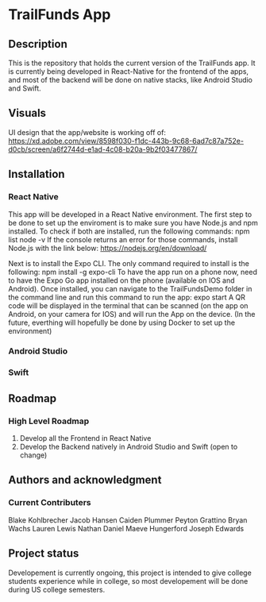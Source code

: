 # TrailFunds App

## Description

This is the repository that holds the current version of the TrailFunds app. It is currently being developed in React-Native for the frontend of the apps, and most of the backend will be done on native stacks, like Android Studio and Swift. 

## Visuals

UI design that the app/website is working off of: https://xd.adobe.com/view/8598f030-f1dc-443b-9c68-6ad7c87a752e-d0cb/screen/a6f2744d-e1ad-4c08-b20a-9b2f03477867/ 

## Installation

### React Native

This app will be developed in a React Native environment. The first step to be done to set up the enviroment is to make sure you have Node.js and npm installed. To check if both are installed, run the following commands:
npm list
node -v
If the console returns an error for those commands, install Node.js with the link below:
https://nodejs.org/en/download/

Next is to install the Expo CLI. The only command required to install is the following:
npm install -g expo-cli
To have the app run on a phone now, need to have the Expo Go app installed on the phone (available on IOS and Android). Once installed, you can navigate to the TrailFundsDemo folder in the command line and run this command to run the app:
expo start
A QR code will be displayed in the terminal that can be scanned (on the app on Android, on your camera for IOS) and will run the App on the device. (In the future, everthing will hopefully be done by using Docker to set up the environment)

### Android Studio

### Swift

## Roadmap

### High Level Roadmap

1. Develop all the Frontend in React Native
2. Develop the Backend natively in Android Studio and Swift (open to change)

## Authors and acknowledgment

### Current Contributers

Blake Kohlbrecher
Jacob Hansen
Caiden Plummer
Peyton Grattino
Bryan Wachs
Lauren Lewis
Nathan Daniel
Maeve Hungerford
Joseph Edwards

## Project status

Developement is currently ongoing, this project is intended to give college students experience while in college, so most developement will be done during US college semesters. 